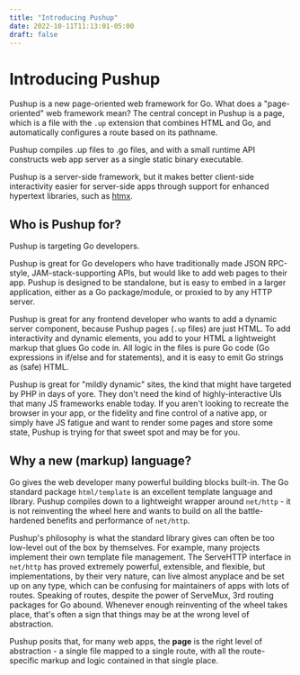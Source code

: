 ```yaml
---
title: "Introducing Pushup"
date: 2022-10-11T11:13:01-05:00
draft: false
---
```


# Introducing Pushup

Pushup is a new page-oriented web framework for Go. What does a "page-oriented"
web framework mean? The central concept in Pushup is a page, which is a file
with the `.up` extension that combines HTML and Go, and automatically
configures a route based on its pathname.

Pushup compiles .up files to .go files, and with a small runtime API constructs
web app server as a single static binary executable.

Pushup is a server-side framework, but it makes better client-side
interactivity easier for server-side apps through support for enhanced
hypertext libraries, such as [htmx](https://htmx.org/).

## Who is Pushup for?

Pushup is targeting Go developers.

Pushup is great for Go developers who have traditionally made JSON RPC-style,
JAM-stack-supporting APIs, but would like to add web pages to their app. Pushup
is designed to be standalone, but is easy to embed in a larger application,
either as a Go package/module, or proxied to by any HTTP server.

Pushup is great for any frontend developer who wants to add a dynamic server
component, because Pushup pages (`.up` files) are just HTML. To add
interactivity and dynamic elements, you add to your HTML a lightweight markup
that glues Go code in. All logic in the files is pure Go code (Go expressions
in if/else and for statements), and it is easy to emit Go strings as (safe)
HTML.

Pushup is great for "mildly dynamic" sites, the kind that might have targeted
by PHP in days of yore. They don't need the kind of highly-interactive UIs that
many JS frameworks enable today. If you aren't looking to recreate the browser
in your app, or the fidelity and fine control of a native app, or simply have
JS fatigue and want to render some pages and store some state, Pushup is trying
for that sweet spot and may be for you.

## Why a new (markup) language?

Go gives the web developer many powerful building blocks built-in. The Go
standard package `html/template` is an excellent template language and library.
Pushup compiles down to a lightweight wrapper around `net/http` - it is not
reinventing the wheel here and wants to build on all the battle-hardened
benefits and performance of `net/http`.

Pushup's philosophy is what the standard library gives can often be too
low-level out of the box by themselves. For example, many projects implement
their own template file management. The ServeHTTP interface in `net/http` has
proved extremely powerful, extensible, and flexible, but implementations, by
their very nature, can live almost anyplace and be set up on any type, which
can be confusing for maintainers of apps with lots of routes. Speaking of
routes, despite the power of ServeMux, 3rd routing packages for Go abound.
Whenever enough reinventing of the wheel takes place, that's often a sign that
things may be at the wrong level of abstraction.

Pushup posits that, for many web apps, the **page** is the right level of
abstraction - a single file mapped to a single route, with all the
route-specific markup and logic contained in that single place.
